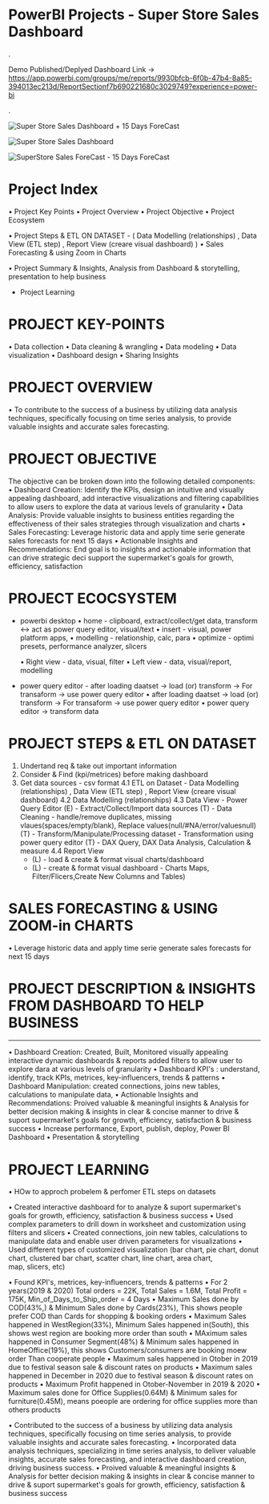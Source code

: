 # PowerBI Projects - Super Store Sales Dashboard

.

Demo Published/Deplyed Dashboard Link -> https://app.powerbi.com/groups/me/reports/9930bfcb-6f0b-47b4-8a85-394013ec213d/ReportSectionf7b690221680c3029749?experience=power-bi

.

![Super Store Sales Dashboard + 15 Days ForeCast](https://github.com/akashkam559/PowerBI-Project-SuperStore-Sales-Dashboard/assets/41515202/2de7c991-d22b-403c-b3b1-2939e0e9833e)

![Super Store Sales Dashboard](https://github.com/akashkam559/PowerBI-Project-SuperStore-Sales-Dashboard/assets/41515202/8837bc2d-099c-446c-a1c0-8ed872d4de8e)

![SuperStore Sales ForeCast - 15 Days ForeCast](https://github.com/akashkam559/PowerBI-Project-SuperStore-Sales-Dashboard/assets/41515202/5609e371-7b1d-48bf-80d1-8fe2b3459d87)


# Project Index

• Project Key Points
• Project Overview
• Project Objective
• Project Ecosystem

• Project Steps & ETL ON DATASET - ( Data Modelling (relationships) , Data View (ETL step) , Report View (creare visual dashboard) )
• Sales Forecasting & using Zoom in Charts

• Project Summary & Insights, Analysis from Dashboard & storytelling, presentation to help business 
* Project Learning 


# PROJECT KEY-POINTS

• Data collection
• Data cleaning & wrangling
• Data modeling
• Data visualization
• Dashboard design
• Sharing Insights


# PROJECT OVERVIEW

• To contribute to the success of a business by utilizing data analysis techniques, specifically focusing on time series analysis, to provide valuable insights and accurate sales forecasting.


# PROJECT OBJECTIVE

The objective can be broken down into the following detailed components:
• Dashboard Creation: Identify the KPIs, design an intuitive and visually appealing dashboard, add interactive visualizations and filtering capabilities to allow users to explore the data at various levels of granularity
• Data Analysis: Provide valuable insights to business entities regarding the effectiveness of their sales strategies through visualization and charts
• Sales Forecasting: Leverage historic data and apply time serie generate sales forecasts for next 15 days
• Actionable Insights and Recommendations: End goal is to insights and actionable information that can drive strategic deci support the supermarket's goals for growth, efficiency, satisfaction


# PROJECT ECOCSYSTEM

- powerbi desktop
  • home - clipboard, extract/collect/get data,   transform <-> act as power query editor,   visual/text
  • insert - visual, power platform apps, 
  • modelling - relationship, calc, para
  • optimize - optimi presets, performance analyzer, slicers

  • Right view - data, visual, filter
  • Left view - data, visual/report, modelling

- power query editor - after loading daatset -> load (or) transform -> For transaform -> use power query editor 
  • after loading daatset -> load (or) transform -> For transaform -> use power query editor 
  • power query editor -> transform data


# PROJECT STEPS & ETL ON DATASET

1. Undertand req & take out important information
2. Consider & Find (kpi/metrices) before making dashboard 
3. Get data sources - csv format
4.1 ETL on Dataset - Data Modelling (relationships) , Data View (ETL step) , Report View (creare visual dashboard)
4.2 Data Modelling (relationships)
4.3 Data View - Power Query Editor 
	(E) - Extract/Collect/Import data sources
	(T) - Data Cleaning - handle/remove duplicates, missing vlaues(spaces/empty/blank), Replace values(null/#NA/error/valuesnull)
	(T) - Transform/Manipulate/Processing dataset - Transformation using power query editor
	(T) - DAX Query, DAX Data Analysis, Calculation & measure 
4.4 Report View 
	* (L) - load & create & format visual charts/dashboard 
	* (L) - create & format visual dashboard - Charts Maps, Filter/Flicers,Create New Columns and Tables)


# SALES FORECASTING & USING ZOOM-in CHARTS

• Leverage historic data and apply time serie generate sales forecasts for next 15 days


# PROJECT DESCRIPTION & INSIGHTS FROM DASHBOARD TO HELP BUSINESS
------------------------------------------------------
• Dashboard Creation: Created, Built, Monitored visually appealing interactive dynamic dashboards & reports added filters to allow user to explore dara at various levels of granularity
• Dashboard KPI's : understand, identify, track KPIs, metrices, key-influencers, trends & patterns
• Dashboard Manipulation: created connections, joins new tables, calculations to manipulate data, 
• Actionable Insights and Recommendations: Proived valuable & meaningful insights & Analysis for better decision making & insights in clear & concise manner to drive & suport supermarket's goals for growth, efficiency, satisfaction & business success 
• Increase performance, Export, publish, deploy, Power BI Dashboard
• Presentation & storytelling 


# PROJECT LEARNING

• HOw to approch probelem & perfomer ETL steps on datasets 

• Created interactive dashboard for to analyze & suport supermarket's goals for growth, efficiency, satisfaction & business success 
• Used complex parameters to drill down in worksheet and customization using filters and slicers 
• Created connections, join new tables, calculations to manipulate data and enable user driven parameters for visualizations
• Used different types of customized visualization (bar chart, pie chart, donut chart, clustered bar chart, scatter chart, line chart, area chart, map, slicers, etc)

• Found KPI's, metrices, key-influencers, trends & patterns
	• For 2 years(2019 & 2020) Total orders = 22K, Total Sales = 1.6M, Total Profit = 175K, Min_of_Days_to_Ship_order = 4 Days
	• Maximum Sales  done by COD(43%,) & Minimum Sales done by Cards(23%), This shows people prefer COD than Cards for shopping & booking orders
	• Maximum Sales  happened in WestRegion(33%), Minimum Sales happened in(South), this shows west region are booking more order than south 
	• MAximum sales  happened in Consumer Segment(48%) & Minimum sales happened in HomeOffice(19%), this shows Customers/consumers are booking moew order Than cooperate people
	• Maximum sales  happened in Otober in 2019 due to festival season sale & discount rates on products
	• Maximum sales  happened in December in 2020 due to festival season & discount rates on products
	• Maximum Profit happened in Otober-November in 2019 & 2020 
	• Maximum sales  done for Office Supplies(0.64M) & Minimum sales for furniture(0.45M), means poeople are ordering for office supplies more than others products

• Contributed to the success of a business by utilizing data analysis techniques, specifically focusing on time series analysis, to provide valuable insights and accurate sales forecasting.
• Incorporated data analysis techniques, specializing in time series analysis, to deliver valuable insights, accurate sales forecasting, and interactive dashboard creation, driving business success.
• Proived valuable & meaningful insights & Analysis for better decision making & insights in clear & concise manner to drive & suport supermarket's goals for growth, efficiency, satisfaction & business success 




















